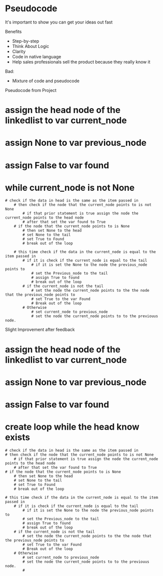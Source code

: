 # Pseudocode

It's important to show you can get your ideas out fast

Benefits
- Step-by-step
- Think About Logic
- Clarity
- Code in native language
- Help sales professionals sell the product because they really know it

Bad:
- Mixture of code and pseudocode

Pseudocode from Project
# assign the head node of the linkedlist to var current_node
# assign None to var previous_node
# assign False to var found
# while current_node is not None
    # check if the data in head is the same as the item passed in
        # then check if the node that the current_node points to is not None
            # if that prior statement is true assign the node the current_node points to the head node
            # after that set the var found to True
        # if the node that the current_node points to is None
            # then set None to the head
            # set None to the tail
            # set True to Found
            # break out of the loop

        # this time check if the data in the current_node is equal to the item passed in
            # if it is check if the current_node is equal to the tail
                # if it is set the None to the node the previous_node points to
                # set the Previous_node to the tail
                # assign True to found
                # break out of the loop
            # if the current_node is not the tail
                # set the node the current_node points to the the node that the previous_node points to
                # set True to the var Found
                # Break out of the loop
            # Otherwise
                # set current_node to previous_node
                # set the node the current_node points to to the previouus node.

Slight Improvement after feedback

# assign the head node of the linkedlist to var current_node
# assign None to var previous_node
# assign False to var found
# create loop while the head know exists
    # check if the data in head is the same as the item passed in
    # then check if the node that the current_node points to is not None
        # if that prior statement is true assign the node the current_node points to the head node
        # after that set the var found to True
    # if the node that the current_node points to is None
        # then set None to the head
        # set None to the tail
        # set True to Found
        # break out of the loop

    # this time check if the data in the current_node is equal to the item passed in
        # if it is check if the current_node is equal to the tail
            # if it is set the None to the node the previous_node points to
            # set the Previous_node to the tail
            # assign True to found
            # break out of the loop
        # if the current_node is not the tail
            # set the node the current_node points to the the node that the previous_node points to
            # set True to the var Found
            # Break out of the loop
        # Otherwise
            # set current_node to previous_node
            # set the node the current_node points to to the previouus node.
            #
